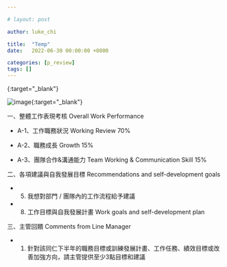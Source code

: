 ```yaml
---

# layout: post

author: luke_chi

title:  "Temp"
date:   2022-06-30 00:00:00 +0800

categories: [p_review]
tags: []
---
```


[](){:target="_blank"}

![image](){:target="_blank"}

一、整體工作表現考核  Overall Work Performance

* A-1、工作職務狀況 Working Review 70%


* A-2、職務成長 Growth 15%


* A-3、團隊合作&溝通能力 Team Working & Communication Skill 15%





二、各項建議與自我發展目標  Recommendations and self-development goals

* 5. 我想對部門 / 團隊內的工作流程給予建議


* 8. 工作目標與自我發展計畫 Work goals and self-development plan





三、主管回饋 Comments from Line Manager

* 1. 針對該同仁下半年的職務目標或訓練發展計畫、工作任務、績效目標或改善加強方向，請主管提供至少3點目標和建議


